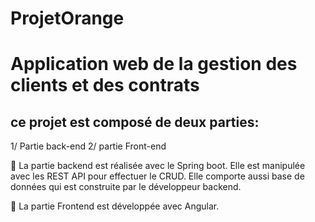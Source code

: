 # ProjetOrange
# Application web de la gestion des clients et des contrats

## ce projet est composé de deux parties:
1/ Partie back-end
2/ partie Front-end

  La partie backend est réalisée avec le Spring boot. Elle est manipulée avec les REST API pour effectuer le CRUD. Elle comporte aussi base de données qui est construite par le développeur backend. 

  La partie Frontend est développée avec Angular.
